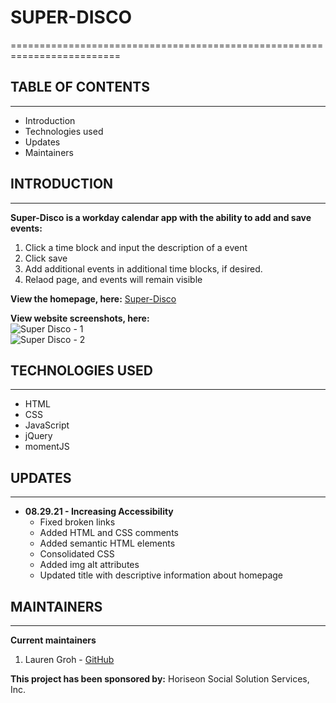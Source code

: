 # SUPER-DISCO
=========================================================================

## TABLE OF CONTENTS
--------------------

* Introduction
* Technologies used
* Updates
* Maintainers


## INTRODUCTION
--------------

**Super-Disco is a workday calendar app with the ability to add and save events:**
1. Click a time block and input the description of a event
2. Click save
3. Add additional events in additional time blocks, if desired.
4. Relaod page, and events will remain visible

**View the homepage, here:** [Super-Disco](https://grohtech.github.io/horiseon/ "Super-Disco App")

**View website screenshots, here:**  
![Super Disco - 1](./assets/images/horiseon-screenshot-1.png "Super Disco - 1")  
![Super Disco - 2](./assets/images/horiseon-screenshot-2.png "Super Disco -2") 

## TECHNOLOGIES USED
--------------------

* HTML
* CSS
* JavaScript
* jQuery
* momentJS


## UPDATES
----------

* **08.29.21 - Increasing Accessibility**
    * Fixed broken links
    * Added HTML and CSS comments 
    * Added semantic HTML elements
    * Consolidated CSS
    * Added img alt attributes
    * Updated title with descriptive information about homepage


## MAINTAINERS
--------------

**Current maintainers**
1. Lauren Groh - [GitHub](https://github.com/GrohTech "GitHub Profile")

**This project has been sponsored by:**
Horiseon Social Solution Services, Inc.